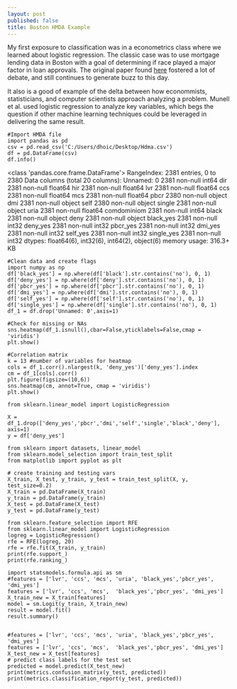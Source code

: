 ```yaml
---
layout: post
published: false
title: Boston HMDA Example
---
```

My first exposure to classification was in a econometrics class where we learned about logistic regression.  The classic case was to use mortgage lending data in Boston with a goal of determining if race played a major factor in loan approvals.  The original paper found [here](https://www.bostonfed.org/publications/research-department-working-paper/1992/mortgage-lending-in-boston-interpreting-hmda-data.aspx) fostered a lot of debate, and still continues to generate buzz to this day. 

It also is a good of example of the delta between how econommists, statisticians, and computer scientists approach analyzing a problem.  Munell et al. used logistic regression to analyze key variables, which begs the question if other machine learning techniques could be leveraged in delivering the same result.  

    #Import HMDA file
	import pandas as pd
	csv = pd.read_csv('C:/Users/dhoic/Desktop/Hdma.csv')
	df = pd.DataFrame(csv)
    df.info()
<class 'pandas.core.frame.DataFrame'>
RangeIndex: 2381 entries, 0 to 2380
Data columns (total 20 columns):
Unnamed: 0     2381 non-null int64
dir            2381 non-null float64
hir            2381 non-null float64
lvr            2381 non-null float64
ccs            2381 non-null float64
mcs            2381 non-null float64
pbcr           2380 non-null object
dmi            2381 non-null object
self           2380 non-null object
single         2381 non-null object
uria           2381 non-null float64
comdominiom    2381 non-null int64
black          2381 non-null object
deny           2381 non-null object
black_yes      2381 non-null int32
deny_yes       2381 non-null int32
pbcr_yes       2381 non-null int32
dmi_yes        2381 non-null int32
self_yes       2381 non-null int32
single_yes     2381 non-null int32
dtypes: float64(6), int32(6), int64(2), object(6)
memory usage: 316.3+ KB
    
    #Clean data and create flags
    import numpy as np
	df['black_yes'] = np.where(df['black'].str.contains('no'), 0, 1)
	df['deny_yes'] = np.where(df['deny'].str.contains('no'), 0, 1)
	df['pbcr_yes'] = np.where(df['pbcr'].str.contains('no'), 0, 1)
	df['dmi_yes'] = np.where(df['dmi'].str.contains('no'), 0, 1)
	df['self_yes'] = np.where(df['self'].str.contains('no'), 0, 1)
	df['single_yes'] = np.where(df['single'].str.contains('no'), 0, 1)
	df_1 = df.drop('Unnamed: 0',axis=1)
           
    #Check for missing or NAs
    sns.heatmap(df_1.isnull(),cbar=False,yticklabels=False,cmap = 'viridis')
	plt.show()
    
    #Correlation matrix
	k = 13 #number of variables for heatmap
	cols = df_1.corr().nlargest(k, 'deny_yes')['deny_yes'].index
	cm = df_1[cols].corr()
	plt.figure(figsize=(10,6))
	sns.heatmap(cm, annot=True, cmap = 'viridis')
	plt.show()
    
    from sklearn.linear_model import LogisticRegression

	X = df_1.drop(['deny_yes','pbcr','dmi','self','single','black','deny'], axis=1)
	y = df['deny_yes']
    
    from sklearn import datasets, linear_model
	from sklearn.model_selection import train_test_split
	from matplotlib import pyplot as plt

	# create training and testing vars
	X_train, X_test, y_train, y_test = train_test_split(X, y, test_size=0.2)
	X_train = pd.DataFrame(X_train)
	y_train = pd.DataFrame(y_train)
	X_test = pd.DataFrame(X_test)
	y_test = pd.DataFrame(y_test)
    
    from sklearn.feature_selection import RFE
	from sklearn.linear_model import LogisticRegression
	logreg = LogisticRegression()
	rfe = RFE(logreg, 20)
	rfe = rfe.fit(X_train, y_train)
	print(rfe.support_)
	print(rfe.ranking_)
    
    import statsmodels.formula.api as sm
	#features = ['lvr', 'ccs', 'mcs', 'uria', 'black_yes','pbcr_yes', 'dmi_yes']
	features = ['lvr', 'ccs', 'mcs',  'black_yes','pbcr_yes', 'dmi_yes']
	X_train_new = X_train[features]
	model = sm.Logit(y_train, X_train_new)
 	result = model.fit()
	result.summary()
    
 
	#features = ['lvr', 'ccs', 'mcs', 'uria', 'black_yes','pbcr_yes', 'dmi_yes']
	features = ['lvr', 'ccs', 'mcs',  'black_yes','pbcr_yes', 'dmi_yes']
	X_test_new = X_test[features]
	# predict class labels for the test set
	predicted = model.predict(X_test_new)
    print(metrics.confusion_matrix(y_test, predicted))
	print(metrics.classification_report(y_test, predicted))

    
    
